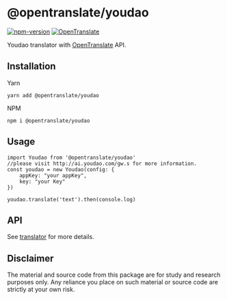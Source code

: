 # @opentranslate/youdao

[![npm-version](https://img.shields.io/npm/v/@opentranslate/youdao.svg)](https://www.npmjs.com/package/@opentranslate/youdao)
[![OpenTranslate](https://img.shields.io/badge/OpenTranslate-Compatible-brightgreen)](https://github.com/OpenTranslate)

Youdao translator with [OpenTranslate](https://github.com/OpenTranslate) API.

## Installation

Yarn

```
yarn add @opentranslate/youdao
```

NPM

```
npm i @opentranslate/youdao
```

## Usage

```
import Youdao from '@opentranslate/youdao'
//please visit http://ai.youdao.com/gw.s for more information.
const youdao = new Youdao(config: {
    appKey: "your appKey",
    key: "your Key"
})

youdao.translate('text').then(console.log)
```

## API

See [translator](https://github.com/OpenTranslate/OpenTranslate/blob/master/packages/translator/README.md) for more details.

## Disclaimer

The material and source code from this package are for study and research purposes only. Any reliance you place on such material or source code are strictly at your own risk.
